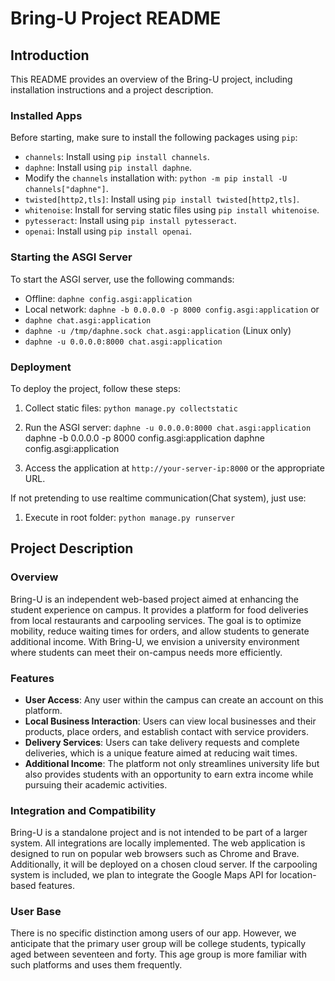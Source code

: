 # Bring-U Project README

## Introduction

This README provides an overview of the Bring-U project, including installation instructions and a project description.

### Installed Apps

Before starting, make sure to install the following packages using `pip`:

- `channels`: Install using `pip install channels`.
- `daphne`: Install using `pip install daphne`.
 - Modify the `channels` installation with: `python -m pip install -U channels["daphne"]`.
- `twisted[http2,tls]`: Install using `pip install twisted[http2,tls]`.
- `whitenoise`: Install for serving static files using `pip install whitenoise`.
- `pytesseract`: Install using `pip install pytesseract`.
- `openai`: Install using  `pip install openai`.
### Starting the ASGI Server

To start the ASGI server, use the following commands:
 
- Offline: `daphne config.asgi:application`
- Local network: `daphne -b 0.0.0.0 -p 8000 config.asgi:application`
or 
- `daphne chat.asgi:application`
- `daphne -u /tmp/daphne.sock chat.asgi:application` (Linux only)
- `daphne -u 0.0.0.0:8000 chat.asgi:application`

### Deployment

To deploy the project, follow these steps:

1. Collect static files: `python manage.py collectstatic`
2. Run the ASGI server: `daphne -u 0.0.0.0:8000 chat.asgi:application`
daphne -b 0.0.0.0 -p 8000 config.asgi:application
daphne config.asgi:application


3. Access the application at `http://your-server-ip:8000` or the appropriate URL.

If not pretending to use realtime communication(Chat system), just use:
1. Execute in root folder: `python manage.py runserver`

## Project Description

### Overview

Bring-U is an independent web-based project aimed at enhancing the student experience on campus. It provides a platform for food deliveries from local restaurants and carpooling services. The goal is to optimize mobility, reduce waiting times for orders, and allow students to generate additional income. With Bring-U, we envision a university environment where students can meet their on-campus needs more efficiently.

### Features

- **User Access**: Any user within the campus can create an account on this platform.
- **Local Business Interaction**: Users can view local businesses and their products, place orders, and establish contact with service providers.
- **Delivery Services**: Users can take delivery requests and complete deliveries, which is a unique feature aimed at reducing wait times.
- **Additional Income**: The platform not only streamlines university life but also provides students with an opportunity to earn extra income while pursuing their academic activities.

### Integration and Compatibility

Bring-U is a standalone project and is not intended to be part of a larger system. All integrations are locally implemented. The web application is designed to run on popular web browsers such as Chrome and Brave. Additionally, it will be deployed on a chosen cloud server. If the carpooling system is included, we plan to integrate the Google Maps API for location-based features.

### User Base

There is no specific distinction among users of our app. However, we anticipate that the primary user group will be college students, typically aged between seventeen and forty. This age group is more familiar with such platforms and uses them frequently.


